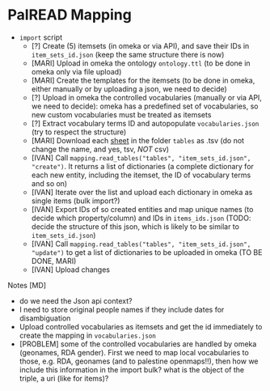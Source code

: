 # PalREAD Mapping

* `import` script
  * [?] Create (5) itemsets (in omeka or via API), and save their IDs in `item_sets_id.json` (keep the same structure there is now)
  * [MARI] Upload in omeka the ontology `ontology.ttl` (to be done in omeka only via file upload)
  * [MARI] Create the templates for the itemsets (to be done in omeka, either manually or by uploading a json, we need to decide)
  * [?] Upload in omeka the controlled vocabularies (manually or via API, we need to decide): omeka has a predefined set of vocabularies, so new custom vocabularies must be treated as itemsets
  * [?] Extract vocabulary terms ID and autopopulate `vocabularies.json` (try to respect the structure)
  * [MARI] Download each [sheet](https://docs.google.com/spreadsheets/d/1fn523ktjeLyTytUuPvlOXEvb5A65SxhlKkePKtdWcSQ/edit?usp=sharing) in the folder `tables` as .tsv (do not change the name, and yes, tsv, _NOT_ csv)
  * [IVAN] Call `mapping.read_tables("tables", "item_sets_id.json", "create")`. It returns a list of dictionaries (a complete dictionary for each new entity, including the itemset, the ID of vocabulary terms and so on)
  * [IVAN] Iterate over the list and upload each dictionary in omeka as single items (bulk import?)
  * [IVAN] Export IDs of so created entities and map unique names (to decide which property/column) and IDs in `items_ids.json` (TODO: decide the structure of this json, which is likely to be similar to `item_sets_id.json`)
  * [IVAN] Call `mapping.read_tables("tables", "item_sets_id.json", "update")` to get a list of dictionaries to be uploaded in omeka (TO BE DONE, MARI)
  * [IVAN] Upload changes

Notes [MD]

 * do we need the Json api context?
 * I need to store original people names if they include dates for disambiguation
 * Upload controlled vocabularies as itemsets and get the id immediately to create the mapping in `vocabularies.json`
 * [PROBLEM] some of the controlled vocabularies are handled by omeka (geonames, RDA gender). First we need to map local vocabularies to those, e.g. RDA, geonames (and to palestine openmaps!!), then how we include this information in the import bulk? what is the object of the triple, a uri (like for items)?
